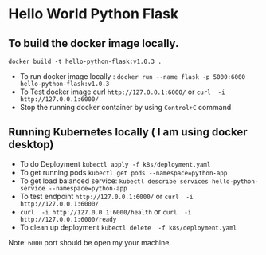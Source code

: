 # Hello World Python Flask

## To build the  docker image locally.

`docker build -t hello-python-flask:v1.0.3 .` 

* To run docker image locally :  `docker run --name flask -p 5000:6000 hello-python-flask:v1.0.3 `
* To Test docker image curl `http://127.0.0.1:6000/` or `curl  -i http://127.0.0.1:6000/`
* Stop the running docker container by using `Control+C` command

## Running Kubernetes locally ( I am using docker desktop)

 * To do Deployment `kubectl apply -f k8s/deployment.yaml`
 * To get running pods `kubectl get pods --namespace=python-app`
 * To get load balanced service: `kubectl describe services hello-python-service --namespace=python-app`
 * To test endpoint `http://127.0.0.1:6000/` or `curl  -i http://127.0.0.1:6000/`
 * `curl  -i http://127.0.0.1:6000/health` or `curl  -i http://127.0.0.1:6000/ready`
 * To clean up deployment `kubectl delete  -f k8s/deployment.yaml`

Note: `6000` port should be open my your machine.